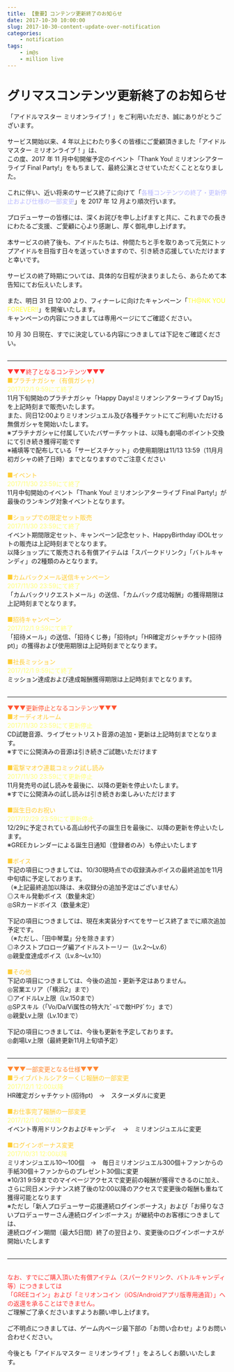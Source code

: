 ```yaml
---
title: 【重要】コンテンツ更新終了のお知らせ
date: 2017-10-30 10:00:00
slug: 2017-10-30-content-update-over-notification
categories:
    - notification
tags:
    - im@s
    - million live
---
```


# グリマスコンテンツ更新終了のお知らせ

「アイドルマスター ミリオンライブ！」をご利用いただき、誠にありがとうございます。<br>
<br>
サービス開始以来、4 年以上にわたり多くの皆様にご愛顧頂きました「アイドルマスター ミリオンライブ！」は、<br>
この度、2017 年 11 月中旬開催予定のイベント「Thank You! ミリオンシアターライブ Final Party!」をもちまして、最終公演とさせていただくこととなりました。<br>
<br>
これに伴い、近い将来のサービス終了に向けて「<span style="color:#bbbbff">各種コンテンツの終了・更新停止および仕様の一部変更</span>」を 2017 年 12 月より順次行います。<br>
<br>
プロデューサーの皆様には、深くお詫びを申し上げますと共に、これまでの長きにわたるご支援、ご愛顧に心より感謝し、厚く御礼申し上げます。<br>
<br>
本サービスの終了後も、アイドルたちは、仲間たちと手を取りあって元気にトップアイドルを目指す日々を送っていきますので、引き続き応援していただけますと幸いです。<br>
<br>
サービスの終了時期については、具体的な日程が決まりましたら、あらためて本告知にてお伝えいたします。<br>
<br>
また、明日 31 日 12:00 より、フィナーレに向けたキャンペーン「<span style="color:#ffff33">TH@NK YOU FOREVER!!</span>」を開催いたします。<br>
キャンペーンの内容につきましては専用ページにてご確認ください。<br>
<br>
10 月 30 日現在、すでに決定している内容につきましては下記をご確認ください。<br>
<br>

<hr>
<span style="color:#ff3333">▼▼▼終了となるコンテンツ▼▼▼</span><br>
<span style="color:#ffcc33">■プラチナガシャ（有償ガシャ）</span><br>
<span style="color:#ffff77">2017/12/1 9:59にて終了</span><br>
11月下旬開始のプラチナガシャ「Happy Days!ミリオンシアターライブ Day15」を上記時刻まで販売いたします。<br>
また、同日12:00よりミリオンジュエル及び各種チケットにてご利用いただける無償ガシャを開始いたします。<br>
※プラチナガシャに付属していたバザーチケットは、以降も劇場のポイント交換にて引き続き獲得可能です<br>
※補填等で配布している「サービスチケット」の使用期限は11/13 13:59（11月月初ガシャの終了日時）までとなりますのでご注意ください<br>
<br>
<span style="color:#ffcc33">■イベント</span><br>
<span style="color:#ffff77">2017/11/30 23:59にて終了</span><br>
11月中旬開始のイベント「Thank You! ミリオンシアターライブ Final Party!」が最後のランキング対象イベントとなります。<br>
<br>
<span style="color:#ffcc33">■ショップでの限定セット販売</span><br>
<span style="color:#ffff77">2017/11/30 23:59にて終了</span><br>
イベント期間限定セット、キャンペーン記念セット、HappyBirthday iDOLセットの販売は上記時刻までとなります。<br>
以降ショップにて販売される有償アイテムは「スパークドリンク」「バトルキャンディ」の2種類のみとなります。<br>
<br>
<span style="color:#ffcc33">■カムバックメール送信キャンペーン</span><br>
<span style="color:#ffff77">2017/11/30 23:59にて終了</span><br>
「カムバックリクエストメール」の送信、「カムバック成功報酬」の獲得期限は上記時刻までとなります。<br>
<br>
<span style="color:#ffcc33">■招待キャンペーン</span><br>
<span style="color:#ffff77">2017/12/1 9:59にて終了</span><br>
「招待メール」の送信、「招待くじ券」「招待pt」「HR確定ガシャチケット(招待pt)」の獲得および使用期限は上記時刻までとなります。<br>
<br>
<span style="color:#ffcc33">■社長ミッション</span><br>
<span style="color:#ffff77">2017/12/1 9:59にて終了</span><br>
ミッション達成および達成報酬獲得期限は上記時刻までとなります。<br>
<br>
<hr>
<span style="color:#ff5533">▼▼▼更新停止となるコンテンツ▼▼▼</span><br>
<span style="color:#ffcc33">■オーディオルーム</span><br>
<span style="color:#ffff77">2017/11/30 23:59にて更新停止</span><br>
CD試聴音源、ライブセットリスト音源の追加・更新は上記時刻までとなります。<br>
※すでに公開済みの音源は引き続きご試聴いただけます<br>
<br>
<span style="color:#ffcc33">■電撃マオウ連載コミック試し読み</span><br>
<span style="color:#ffff77">2017/11/30 23:59にて更新停止</span><br>
11月発売号の試し読みを最後に、以降の更新を停止いたします。<br>
※すでに公開済みの試し読みは引き続きお楽しみいただけます<br>
<br>
<span style="color:#ffcc33">■誕生日のお祝い</span><br>
<span style="color:#ffff77">2017/12/29 23:59にて更新停止</span><br>
12/29に予定されている高山紗代子の誕生日を最後に、以降の更新を停止いたします。<br>
※GREEカレンダーによる誕生日通知（登録者のみ）も停止いたします<br>
<br>
<span style="color:#ffcc33">■ボイス</span><br>
下記の項目につきましては、10/30現時点での収録済みボイスの最終追加を11月中旬頃に予定しております。<br>
（※上記最終追加以降は、未収録分の追加予定はございません）<br>
◎スキル発動ボイス（数量未定）<br>
◎SRカードボイス（数量未定）<br>
<br>
下記の項目につきましては、現在未実装分すべてをサービス終了までに順次追加予定です。<br>
（※ただし、「田中琴葉」分を除きます）<br>
◎ネクストプロローグ編アイドルストーリー（Lv.2～Lv.6）<br>
◎親愛度達成ボイス（Lv.8～Lv.10）<br>
<br>
<span style="color:#ffcc33">■その他</span><br>
下記の項目につきましては、今後の追加・更新予定はありません。<br>
◎営業エリア（「横浜2」まで）<br>
◎アイドルLv上限（Lv.150まで）<br>
◎SPスキル（「Vo/Da/Vi属性の特大ｱﾋﾟｰﾙで敵HPﾀﾞｳﾝ」まで）<br>
◎親愛Lv上限（Lv.10まで）<br>
<br>
下記の項目につきましては、今後も更新を予定しております。<br>
◎劇場Lv上限（最終更新11月上旬頃予定）<br>
<br>
<hr>
<span style="color:#ff8833">▼▼▼一部変更となる仕様▼▼▼</span><br>
<span style="color:#ffcc33">■ライブバトルシアターくじ報酬の一部変更</span><br>
<span style="color:#ffff77">2017/12/1 12:00以降</span><br>
HR確定ガシャチケット(招待pt)　→　スターメダルに変更<br>
<br>
<span style="color:#ffcc33">■お仕事完了報酬の一部変更</span><br>
<span style="color:#ffff77">2017/12/1 0:00以降</span><br>
イベント専用ドリンクおよびキャンディ　→　ミリオンジュエルに変更<br>
<br>
<span style="color:#ffcc33">■ログインボーナス変更</span><br>
<span style="color:#ffff77">2017/10/31 12:00以降</span><br>
ミリオンジュエル10～100個　→　毎日ミリオンジュエル300個＋ファンからの手紙30個＋ファンからのプレゼント30個に変更<br>
※10/31 9:59までのマイページアクセスで変更前の報酬が獲得できるのに加え、さらに同日メンテナンス終了後の12:00以降のアクセスで変更後の報酬も重ねて獲得可能となります<br>
※ただし「新人プロデューサー応援連続ログインボーナス」および「お帰りなさいプロデューサーさん連続ログインボーナス」が継続中のお客様につきましては、<br>
連続ログイン期間（最大5日間）終了の翌日より、変更後のログインボーナスが開始いたします<br>
<br>
<hr>
<br>
<span style="color:#ff3333">なお、すでにご購入頂いた有償アイテム（スパークドリンク、バトルキャンディ等）につきましては<br>
「GREEコイン」および「ミリオンコイン（iOS/Androidアプリ版専用通貨）」への返還を承ることはできません。</span><br>
ご理解ご了承くださいますようお願い申し上げます。<br>  
<br>
ご不明点につきましては、ゲーム内ページ最下部の「お問い合わせ」よりお問い合わせください。<br>
<br>
今後とも「アイドルマスター ミリオンライブ！」をよろしくお願いいたします。<br><br>
